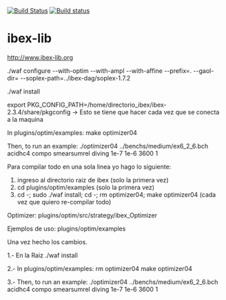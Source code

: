 [![Build Status](https://travis-ci.org/ibex-team/ibex-lib.svg?branch=master)](https://travis-ci.org/ibex-team/ibex-lib)
[![Build status](https://ci.appveyor.com/api/projects/status/9w1wxhvymsohs4gr/branch/master?svg=true)](https://ci.appveyor.com/project/Jordan08/ibex-lib-q0c47/branch/master)

ibex-lib
========

http://www.ibex-lib.org

./waf configure --with-optim  --with-ampl --with-affine --prefix=. --gaol-dir=  --soplex-path=../ibex-dag/soplex-1.7.2

./waf install

export PKG_CONFIG_PATH=/home/directorio_ibex/ibex-2.3.4/share/pkgconfig   -> Esto se tiene que hacer cada vez que se conecta a la maquina

In plugins/optim/examples:
make optimizer04

Then, to run an example:
./optimizer04 ../benchs/medium/ex6_2_6.bch acidhc4 compo smearsumrel diving 1e-7 1e-6 3600 1

Para compilar todo en una sola linea yo hago lo siguiente:
1. ingreso al directorio raiz de ibex (solo la primera vez)
2. cd plugins/optim/examples (solo la primera vez)
3. cd -; sudo ./waf install; cd -; rm optimizer04; make optimizer04 (cada vez que quiero re-compilar todo)


Optimizer:
plugins/optim/src/strategy/ibex_Optimizer

Ejemplos de uso:
plugins/optim/examples

Una vez hecho los cambios.

1.- En la Raiz ./waf install

2.- In plugins/optim/examples:
rm optimizer04
make optimizer04

3.- Then, to run an example:
./optimizer04 ../benchs/medium/ex6_2_6.bch acidhc4 compo smearsumrel diving 1e-7 1e-6 3600 1

